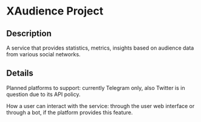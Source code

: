 # XAudience Project

## Description
A service that provides statistics, metrics, insights based on audience data from various social networks.

## Details
Planned platforms to support: currently Telegram only, also Twitter is in question due to its API policy.

How a user can interact with the service: through the user web interface or through a bot, if the platform provides this feature.